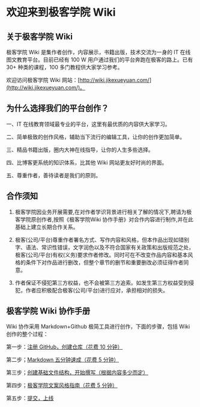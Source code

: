 # 欢迎来到极客学院 Wiki

## 关于极客学院 Wiki 

极客学院 Wiki 是集作者创作，内容展示，书籍出版，技术交流为一身的 IT 在线图文教育平台。目前已经有 100 W 用户通过我们的平台奔跑在极客的路上。已有 30+ 种类的课程，100 多门教程供大家学习参考。

欢迎访问极客学院 Wiki 网站：[http://wiki.jikexueyuan.com/](http://wiki.jikexueyuan.com/)。

## 为什么选择我们的平台创作？

一、IT 在线教育领域最专业的平台，这里有最优质的内容供大家学习。

二、简单极致的创作风格，辅助当下流行的编辑工具，让你的创作更加简单。

三、精品书籍出版，圈内大神在线指导，让你的人生多些选择。

四、比博客更系统的知识体系，比其他 Wiki 网站更友好时尚的界面。

五、尊重作者，善待读者是我们的原则。

## 合作须知

1. 极客学院因业务开展需要,在对作者学识背景进行相关了解的情况下,聘请为极客学院原创作者,按照《极客学院Wiki 协作手册》对合作内容进行制作,并在此基础上建立长期合作关系。  

2. 极客(公司/平台)尊重作者署名方式、写作内容和风格，但本作品出现如错别字、语法、常识性错误，文字润色以及不符合国家有关政策和出版规范之处，极客(公司/平台)有权(义务)要求作者修改。同时可在不改变作品内容和基本风格的条件下对作品进行删改，但整个章节的删节和重要删改必须征得作者同意。 

3. 作者保证不侵犯第三方权益，也不会被第三方追索。如发生第三方权益受到侵犯，作者应积极配合极客(公司/平台)进行应对，承担相对的损失。

## 极客学院 Wiki 协作手册

Wiki 协作采用 Markdown+Github 极简工具进行创作，下面的步骤，包括 Wiki 创作的整个过程：

第一步：[注册 GitHub，创建仓库（花费 10 分钟）](learn-github.md)

第二步；[Markdown 五分钟速成（花费 5 分钟）](markdown.md)

第三步；[创建基础文件结构，开始撰写（根据内容多少而定）](toc-struct.md)

第四步；[极客学院文案风格指南（花费 5 分钟）](copywriting-guide.md)

第五步：[提交，上线](submit-online.md)



